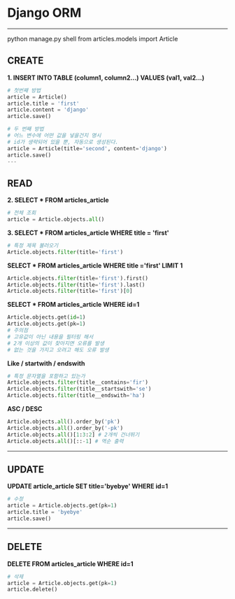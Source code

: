 # Django ORM

---
python manage.py shell
from articles.models import Article
## CREATE

**1. INSERT INTO TABLE (column1, column2...) VALUES (val1, val2...)**

```python
# 첫번째 방법
article = Article()
article.title = 'first'
article.content = 'django'
article.save()

# 두 번째 방법
# 어느 변수에 어떤 값을 넣을건지 명시
# id가 생략되어 있을 뿐, 자동으로 생성된다.
article = Article(title='second', content='django')
article.save()
---
```

## READ
**2. SELECT * FROM articles_article**
```python
# 전체 조회
article = Article.objects.all()
```

**3. SELECT * FROM articles_article WHERE title = 'first'**
```python
# 특정 제목 불러오기
Article.objects.filter(title='first')
```

**SELECT * FROM articles_article WHERE title ='first' LIMIT 1**
```python
Article.objects.filter(title='first').first()
Article.objects.filter(title='first').last()
Article.objects.filter(title='first')[0]
```

**SELECT * FROM articles_article WHERE id=1**
```python
Article.objects.get(id=1)
Article.objects.get(pk=1)
# 주의점
# 고유값이 아닌 내용을 필터링 해서
# 2개 이상의 값이 찾아지면 오류를 발생
# 없는 것을 가지고 오려고 해도 오류 발생
```

**Like / startwith / endswith**
```python
# 특정 문자열을 포함하고 있는가
Article.objects.filter(title__contains='fir')
Article.objects.filter(title__startswith='se')
Article.objects.filter(title__endswith='ha')
```

**ASC / DESC**
```python
Article.objects.all().order_by('pk')
Article.objects.all().order_by('-pk')
Article.objects.all()[1:3:2] # 2개씩 건너뛰기
Article.objects.all()[::-1] # 역순 출력


```
---
## UPDATE
**UPDATE article_article SET title='byebye' WHERE id=1**
```python
# 수정
article = Article.objects.get(pk=1)
article.title = 'byebye'
article.save()
```

---
## DELETE
**DELETE FROM articles_article WHERE id=1**
```python
# 삭제
article = Article.objects.get(pk=1)
article.delete()
```


